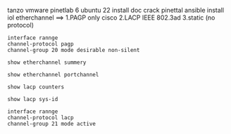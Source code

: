 tanzo vmware
pinetlab 6 ubuntu 22 install  doc
crack pinettal 
ansible install iol
etherchannel ==>
1.PAGP only cisco
2.LACP IEEE 802.3ad
3.static (no protocol)

```
interface rannge
channel-protocol pagp
channel-group 20 mode desirable non-silent
```

```
show etherchannel summery
```

```
show etherchannel portchannel
```
```
show lacp counters
```
```
show lacp sys-id
```

```
interface rannge
channel-protocol lacp
channel-group 21 mode active
```

